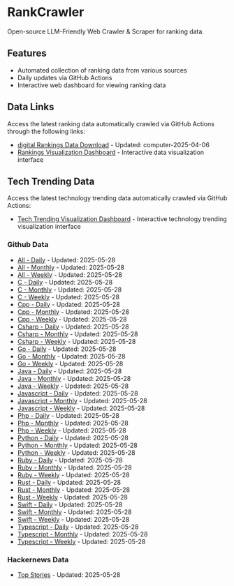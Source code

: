 # RankCrawler

Open-source LLM-Friendly Web Crawler & Scraper for ranking data.

## Features

* Automated collection of ranking data from various sources
* Daily updates via GitHub Actions
* Interactive web dashboard for viewing ranking data


## Data Links

Access the latest ranking data automatically crawled via GitHub Actions through the following links:

* [digital Rankings Data Download](https://github.com/chenjy16/RankCrawler/blob/main/data/1688/digital_computer_2025-04-06.json) - Updated: computer-2025-04-06
* [Rankings Visualization Dashboard](https://chenjy16.github.io/RankCrawler/1688_rankings.html) - Interactive data visualization interface




## Tech Trending Data

Access the latest technology trending data automatically crawled via GitHub Actions:

* [Tech Trending Visualization Dashboard](https://chenjy16.github.io/RankCrawler/tech_trending.html) - Interactive technology trending visualization interface

### Github Data

* [All - Daily](https://github.com/chenjy16/RankCrawler/blob/main/data/github/github_all_daily_2025-05-28.json) - Updated: 2025-05-28
* [All - Monthly](https://github.com/chenjy16/RankCrawler/blob/main/data/github/github_all_monthly_2025-05-28.json) - Updated: 2025-05-28
* [All - Weekly](https://github.com/chenjy16/RankCrawler/blob/main/data/github/github_all_weekly_2025-05-28.json) - Updated: 2025-05-28
* [C - Daily](https://github.com/chenjy16/RankCrawler/blob/main/data/github/github_c_daily_2025-05-28.json) - Updated: 2025-05-28
* [C - Monthly](https://github.com/chenjy16/RankCrawler/blob/main/data/github/github_c_monthly_2025-05-28.json) - Updated: 2025-05-28
* [C - Weekly](https://github.com/chenjy16/RankCrawler/blob/main/data/github/github_c_weekly_2025-05-28.json) - Updated: 2025-05-28
* [Cpp - Daily](https://github.com/chenjy16/RankCrawler/blob/main/data/github/github_cpp_daily_2025-05-28.json) - Updated: 2025-05-28
* [Cpp - Monthly](https://github.com/chenjy16/RankCrawler/blob/main/data/github/github_cpp_monthly_2025-05-28.json) - Updated: 2025-05-28
* [Cpp - Weekly](https://github.com/chenjy16/RankCrawler/blob/main/data/github/github_cpp_weekly_2025-05-28.json) - Updated: 2025-05-28
* [Csharp - Daily](https://github.com/chenjy16/RankCrawler/blob/main/data/github/github_csharp_daily_2025-05-28.json) - Updated: 2025-05-28
* [Csharp - Monthly](https://github.com/chenjy16/RankCrawler/blob/main/data/github/github_csharp_monthly_2025-05-28.json) - Updated: 2025-05-28
* [Csharp - Weekly](https://github.com/chenjy16/RankCrawler/blob/main/data/github/github_csharp_weekly_2025-05-28.json) - Updated: 2025-05-28
* [Go - Daily](https://github.com/chenjy16/RankCrawler/blob/main/data/github/github_go_daily_2025-05-28.json) - Updated: 2025-05-28
* [Go - Monthly](https://github.com/chenjy16/RankCrawler/blob/main/data/github/github_go_monthly_2025-05-28.json) - Updated: 2025-05-28
* [Go - Weekly](https://github.com/chenjy16/RankCrawler/blob/main/data/github/github_go_weekly_2025-05-28.json) - Updated: 2025-05-28
* [Java - Daily](https://github.com/chenjy16/RankCrawler/blob/main/data/github/github_java_daily_2025-05-28.json) - Updated: 2025-05-28
* [Java - Monthly](https://github.com/chenjy16/RankCrawler/blob/main/data/github/github_java_monthly_2025-05-28.json) - Updated: 2025-05-28
* [Java - Weekly](https://github.com/chenjy16/RankCrawler/blob/main/data/github/github_java_weekly_2025-05-28.json) - Updated: 2025-05-28
* [Javascript - Daily](https://github.com/chenjy16/RankCrawler/blob/main/data/github/github_javascript_daily_2025-05-28.json) - Updated: 2025-05-28
* [Javascript - Monthly](https://github.com/chenjy16/RankCrawler/blob/main/data/github/github_javascript_monthly_2025-05-28.json) - Updated: 2025-05-28
* [Javascript - Weekly](https://github.com/chenjy16/RankCrawler/blob/main/data/github/github_javascript_weekly_2025-05-28.json) - Updated: 2025-05-28
* [Php - Daily](https://github.com/chenjy16/RankCrawler/blob/main/data/github/github_php_daily_2025-05-28.json) - Updated: 2025-05-28
* [Php - Monthly](https://github.com/chenjy16/RankCrawler/blob/main/data/github/github_php_monthly_2025-05-28.json) - Updated: 2025-05-28
* [Php - Weekly](https://github.com/chenjy16/RankCrawler/blob/main/data/github/github_php_weekly_2025-05-28.json) - Updated: 2025-05-28
* [Python - Daily](https://github.com/chenjy16/RankCrawler/blob/main/data/github/github_python_daily_2025-05-28.json) - Updated: 2025-05-28
* [Python - Monthly](https://github.com/chenjy16/RankCrawler/blob/main/data/github/github_python_monthly_2025-05-28.json) - Updated: 2025-05-28
* [Python - Weekly](https://github.com/chenjy16/RankCrawler/blob/main/data/github/github_python_weekly_2025-05-28.json) - Updated: 2025-05-28
* [Ruby - Daily](https://github.com/chenjy16/RankCrawler/blob/main/data/github/github_ruby_daily_2025-05-28.json) - Updated: 2025-05-28
* [Ruby - Monthly](https://github.com/chenjy16/RankCrawler/blob/main/data/github/github_ruby_monthly_2025-05-28.json) - Updated: 2025-05-28
* [Ruby - Weekly](https://github.com/chenjy16/RankCrawler/blob/main/data/github/github_ruby_weekly_2025-05-28.json) - Updated: 2025-05-28
* [Rust - Daily](https://github.com/chenjy16/RankCrawler/blob/main/data/github/github_rust_daily_2025-05-28.json) - Updated: 2025-05-28
* [Rust - Monthly](https://github.com/chenjy16/RankCrawler/blob/main/data/github/github_rust_monthly_2025-05-28.json) - Updated: 2025-05-28
* [Rust - Weekly](https://github.com/chenjy16/RankCrawler/blob/main/data/github/github_rust_weekly_2025-05-28.json) - Updated: 2025-05-28
* [Swift - Daily](https://github.com/chenjy16/RankCrawler/blob/main/data/github/github_swift_daily_2025-05-28.json) - Updated: 2025-05-28
* [Swift - Monthly](https://github.com/chenjy16/RankCrawler/blob/main/data/github/github_swift_monthly_2025-05-28.json) - Updated: 2025-05-28
* [Swift - Weekly](https://github.com/chenjy16/RankCrawler/blob/main/data/github/github_swift_weekly_2025-05-28.json) - Updated: 2025-05-28
* [Typescript - Daily](https://github.com/chenjy16/RankCrawler/blob/main/data/github/github_typescript_daily_2025-05-28.json) - Updated: 2025-05-28
* [Typescript - Monthly](https://github.com/chenjy16/RankCrawler/blob/main/data/github/github_typescript_monthly_2025-05-28.json) - Updated: 2025-05-28
* [Typescript - Weekly](https://github.com/chenjy16/RankCrawler/blob/main/data/github/github_typescript_weekly_2025-05-28.json) - Updated: 2025-05-28

### Hackernews Data

* [Top Stories](https://github.com/chenjy16/RankCrawler/blob/main/data/hackernews/hackernews_top_2025-05-28.json) - Updated: 2025-05-28


